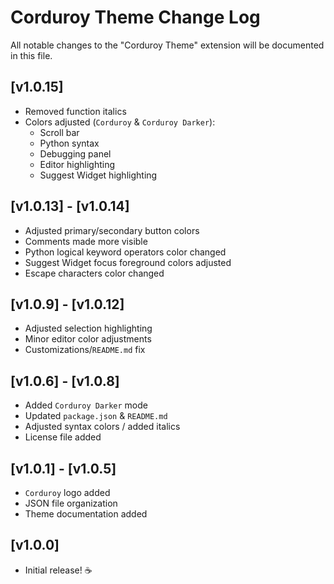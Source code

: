 # Corduroy Theme Change Log

All notable changes to the "Corduroy Theme" extension will be documented in this file.

## [v1.0.15]
- Removed function italics
- Colors adjusted (`Corduroy` & `Corduroy Darker`):
    - Scroll bar
    - Python syntax
    - Debugging panel
    - Editor highlighting
    - Suggest Widget highlighting

## [v1.0.13] - [v1.0.14]
- Adjusted primary/secondary button colors
- Comments made more visible
- Python logical keyword operators color changed
- Suggest Widget focus foreground colors adjusted
- Escape characters color changed

## [v1.0.9] - [v1.0.12]
- Adjusted selection highlighting
- Minor editor color adjustments
- Customizations/`README.md` fix

## [v1.0.6] - [v1.0.8]

- Added `Corduroy Darker` mode
- Updated `package.json` & `README.md`
- Adjusted syntax colors / added italics
- License file added

## [v1.0.1] - [v1.0.5]

- `Corduroy` logo added
- JSON file organization
- Theme documentation added

## [v1.0.0]

- Initial release! ☕️
